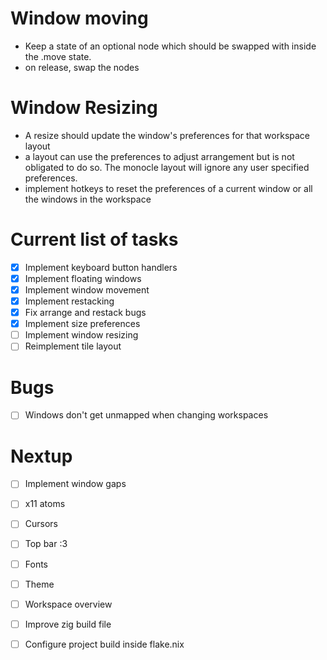 # Window moving
- Keep a state of an optional node which should be swapped with inside the .move state.
- on release, swap the nodes

# Window Resizing
- A resize should update the window's preferences for that workspace layout
- a layout can use the preferences to adjust arrangement but is not obligated to do so. The monocle layout will ignore any user specified preferences.
- implement hotkeys to reset the preferences of a current window or all the windows in the workspace

# Current list of tasks
- [x] Implement keyboard button handlers
- [x] Implement floating windows
- [x] Implement window movement
- [x] Implement restacking
- [x] Fix arrange and restack bugs
- [x] Implement size preferences
- [ ] Implement window resizing
- [ ] Reimplement tile layout

# Bugs
- [ ] Windows don't get unmapped when changing workspaces

# Nextup
- [ ] Implement window gaps
- [ ] x11 atoms
- [ ] Cursors
- [ ] Top bar :3
- [ ] Fonts
- [ ] Theme
- [ ] Workspace overview
- [ ] Improve zig build file
- [ ] Configure project build inside flake.nix

